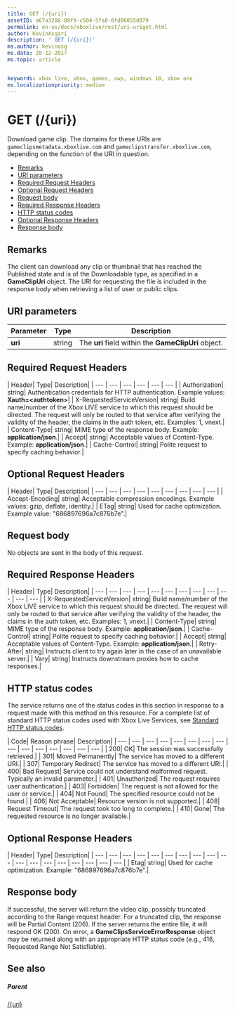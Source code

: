 ```yaml
---
title: GET (/{uri})
assetID: a67a3288-88f9-c504-5fa8-8fd06055d079
permalink: en-us/docs/xboxlive/rest/uri-uriget.html
author: KevinAsgari
description: ' GET (/{uri})'
ms.author: kevinasg
ms.date: 20-12-2017
ms.topic: article


keywords: xbox live, xbox, games, uwp, windows 10, xbox one
ms.localizationpriority: medium
---
```



# GET (/{uri})
Download game clip. 
The domains for these URIs are `gameclipsmetadata.xboxlive.com` and `gameclipstransfer.xboxlive.com`, depending on the function of the URI in question.
 
  * [Remarks](#ID4EX)
  * [URI parameters](#ID4EDB)
  * [Required Request Headers](#ID4EEC)
  * [Optional Request Headers](#ID4EQE)
  * [Request body](#ID4EZF)
  * [Required Response Headers](#ID4EEG)
  * [HTTP status codes](#ID4EYAAC)
  * [Optional Response Headers](#ID4EOFAC)
  * [Response body](#ID4EOGAC)
 
<a id="ID4EX"></a>

 
## Remarks
 
The client can download any clip or thumbnail that has reached the Published state and is of the Downloadable type, as specified in a **GameClipUri** object. The URI for requesting the file is included in the response body when retrieving a list of user or public clips.
  
<a id="ID4EDB"></a>

 
## URI parameters
 
| Parameter| Type| Description| 
| --- | --- | --- | 
| <b>uri</b>| string| The <b>uri</b> field within the <b>GameClipUri</b> object.| 
  
<a id="ID4EEC"></a>

 
## Required Request Headers
 
| Header| Type| Description| 
| --- | --- | --- | --- | --- | --- | 
| Authorization| string| Authentication credentials for HTTP authentication. Example values: <b>Xauth=&lt;authtoken></b>| 
| X-RequestedServiceVersion| string| Build name/number of the Xbox LIVE service to which this request should be directed. The request will only be routed to that service after verifying the validity of the header, the claims in the auth token, etc. Examples: 1, vnext.| 
| Content-Type| string| MIME type of the response body. Example: <b>application/json</b>.| 
| Accept| string| Acceptable values of Content-Type. Example: <b>application/json</b>.| 
| Cache-Control| string| Polite request to specify caching behavior.| 
  
<a id="ID4EQE"></a>

 
## Optional Request Headers
 
| Header| Type| Description| 
| --- | --- | --- | --- | --- | --- | --- | --- | --- | 
| Accept-Encoding| string| Acceptable compression encodings. Example values: gzip, deflate, identity.| 
| ETag| string| Used for cache optimization. Example value: "686897696a7c876b7e".| 
  
<a id="ID4EZF"></a>

 
## Request body
 
No objects are sent in the body of this request.
  
<a id="ID4EEG"></a>

 
## Required Response Headers
 
| Header| Type| Description| 
| --- | --- | --- | --- | --- | --- | --- | --- | --- | --- | --- | --- | 
| X-RequestedServiceVersion| string| Build name/number of the Xbox LIVE service to which this request should be directed. The request will only be routed to that service after verifying the validity of the header, the claims in the auth token, etc. Examples: 1, vnext.| 
| Content-Type| string| MIME type of the response body. Example: <b>application/json</b>.| 
| Cache-Control| string| Polite request to specify caching behavior.| 
| Accept| string| Acceptable values of Content-Type. Example: <b>application/json</b>.| 
| Retry-After| string| Instructs client to try again later in the case of an unavailable server.| 
| Vary| string| Instructs downstream proxies how to cache responses.| 
  
<a id="ID4EYAAC"></a>

 
## HTTP status codes
 
The service returns one of the status codes in this section in response to a request made with this method on this resource. For a complete list of standard HTTP status codes used with Xbox Live Services, see [Standard HTTP status codes](../../additional/httpstatuscodes.md).
 
| Code| Reason phrase| Description| 
| --- | --- | --- | --- | --- | --- | --- | --- | --- | --- | --- | --- | --- | --- | --- | 
| 200| OK| The session was successfully retrieved.| 
| 301| Moved Permanently| The service has moved to a different URI.| 
| 307| Temporary Redirect| The service has moved to a different URI.| 
| 400| Bad Request| Service could not understand malformed request. Typically an invalid parameter.| 
| 401| Unauthorized| The request requires user authentication.| 
| 403| Forbidden| The request is not allowed for the user or service.| 
| 404| Not Found| The specified resource could not be found.| 
| 406| Not Acceptable| Resource version is not supported.| 
| 408| Request Timeout| The request took too long to complete.| 
| 410| Gone| The requested resource is no longer available.| 
  
<a id="ID4EOFAC"></a>

 
## Optional Response Headers
 
| Header| Type| Description| 
| --- | --- | --- | --- | --- | --- | --- | --- | --- | --- | --- | --- | --- | --- | --- | --- | --- | --- | 
| Etag| string| Used for cache optimization. Example: "686897696a7c876b7e".| 
  
<a id="ID4EOGAC"></a>

 
## Response body
 
<a id="ID4EUGAC"></a>

  
 
If successful, the server will return the video clip, possibly truncated according to the Range request header. For a truncated clip, the response will be Partial Content (206). If the server returns the entire file, it will respond OK (200). On error, a **GameClipsServiceErrorResponse** object may be returned along with an appropriate HTTP status code (e.g., 416, Requested Range Not Satisfiable).
   
<a id="ID4E4GAC"></a>

 
## See also
 
<a id="ID4E6GAC"></a>

 
##### Parent 

[/{uri}](uri-uri.md)

   